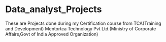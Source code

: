 # Data_analyst_Projects
These are Projects done during my Certification course from TCA(Training and Development) Mentortca Technology Pvt Ltd.(Ministry of Corporate Affairs,Govt of India Approved Organization)
